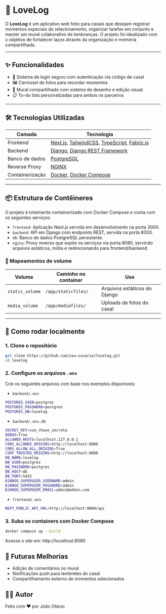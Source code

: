 # 💖 LoveLog

O **LoveLog** é um aplicativo web feito para casais que desejam registrar momentos especiais do relacionamento, organizar tarefas em conjunto e manter um mural colaborativo de lembranças. O projeto foi idealizado com o objetivo de fortalecer laços através da organização e memória compartilhada.

---

## ✨ Funcionalidades

- 🔐 Sistema de login seguro com autenticação via código de casal
- 🖼️ Carrossel de fotos para recordar momentos
- 🧠 Mural compartilhado com sistema de desenho e edição visual
- 📋 To-do lists personalizadas para ambos os parceiros

---

## 🛠️ Tecnologias Utilizadas

| Camada     | Tecnologia                    |
|------------|-------------------------------|
| Frontend   | [Next.js](https://nextjs.org/), [TailwindCSS](https://tailwindcss.com/), [TypeScript](https://www.typescriptlang.org/), [Fabric.js](http://fabricjs.com/) |
| Backend    | [Django](https://www.djangoproject.com/), [Django REST Framework](https://www.django-rest-framework.org/) |
| Banco de dados | [PostgreSQL](https://www.postgresql.org/) |
| Reverse Proxy | [NGINX](https://www.nginx.com/) |
| Containerização | [Docker](https://www.docker.com/), [Docker Compose](https://docs.docker.com/compose/) |

---

## 📦 Estrutura de Contêineres

O projeto é totalmente containerizado com Docker Compose e conta com os seguintes serviços:

- `frontend`: Aplicação Next.js servida em desenvolvimento na porta 3000.
- `backend`: API em Django com endpoints REST, servida na porta 8000.
- `db`: Banco de dados PostgreSQL persistente.
- `nginx`: Proxy reverso que expõe os serviços via porta 8080, servindo arquivos estáticos, mídia e redirecionando para frontend/backend.

### 🔗 Mapeamentos de volume

| Volume        | Caminho no container     | Uso                        |
|---------------|--------------------------|-----------------------------|
| `static_volume` | `/app/staticfiles/`      | Arquivos estáticos do Django |
| `media_volume`  | `/app/mediafiles/`       | Uploads de fotos do casal    |

---

## 🚀 Como rodar localmente

### 1. Clone o repositório

```bash
git clone https://github.com/seu-usuario/lovelog.git
cd lovelog
``` 

### 2. Configure os arquivos `.env`

Crie os seguintes arquivos com base nos exemplos disponíveis:

- `backend/.env`
```bash
POSTGRES_USER=postgres
POSTGRES_PASSWORD=postgres
POSTGRES_DB=lovelog
``` 
- `backend/.env.db`
```bash
SECRET_KEY=sua_chave_secreta
DEBUG=True
ALLOWED_HOSTS=localhost,127.0.0.1
CORS_ALLOWED_ORIGINS=http://localhost:8080
CORS_ALLOW_ALL_ORIGINS=True
CSRF_TRUSTED_ORIGINS=http://localhost:8080
DB_NAME=lovelog
DB_USER=postgres
DB_PASSWORD=postgres
DB_HOST=db
DB_PORT=5432
DJANGO_SUPERUSER_USERNAME=admin
DJANGO_SUPERUSER_PASSWORD=admin
DJANGO_SUPERUSER_EMAIL=admin@admin.com
``` 
- `frontend/.env`
```bash
NEXT_PUBLIC_API_URL=http://localhost:8080/api
``` 

### 3. Suba os containers com Docker Compose

```bash
docker compose up --build
``` 

Acesse o site em: http://localhost:8080


## 📌 Futuras Melhorias

- Adição de comentários no mural
- Notificações push para lembretes do casal
- Compartilhamento externo de momentos selecionados

## 👨‍💻 Autor

Feito com ❤️ por João Otávio